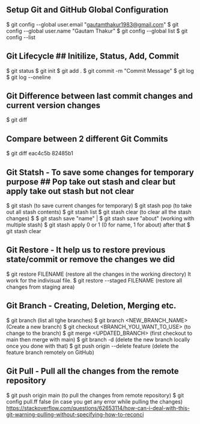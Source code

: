 ## Setup Git and GitHub Global Configuration ##
$ git config --global user.email "gautamthakur1983@gmail.com"
$ git config --global user.name "Gautam Thakur"
$ git config --global list
$ git config --list

## Git Lifecycle ## Initilize, Status, Add, Commit
$ git status
$ git init
$ git add .
$ git commit -m "Commit Message"
$ git log 
$ git log --oneline

## Git Difference between last commit changes and current version changes ##
$ git diff

## Compare between 2 different Git Commits ##
$ git diff eac4c5b 82485b1

## Git Statsh - To save some changes for temporary purpose ## Pop take out stash and clear but apply take out stash but not clear
$ git stash (to save current changes for temporary)
$ git stash pop (to take out all stash contents)
$ git stash list
$ git stash clear (to clear all the stash changes)
$ $ git stash save "name" | $ git stash save "about" (working with multiple stash)
$ git stash apply 0 or 1 (0 for name, 1 for about) after that $ git stash clear

## Git Restore - It help us to restore previous state/commit or remove the changes we did ##
$ git restore FILENAME (restore all the changes in the working directory) It work for the indivisual file.
$ git restore --staged FILENAME (restore all changes from staging area)

## Git Branch - Creating, Deletion, Merging etc. ##
$ git branch (list all tghe branches)
$ git branch <NEW_BRANCH_NAME> (Create a new branch)
$ git checkout <BRANCH_YOU_WANT_TO_USE> (to change to the branch)
$ git merge <UPDATED_BRANCH> (first checkout to main then merge with main)
$ git branch -d <FEATURE> (delete the new branch locally once you done with that)
$ git push origin --delete feature (delete the feature branch remotely on GitHub)

## Git Pull - Pull all the changes from the remote repository ##
$ git push origin main (to pull the changes from remote repository)
$ git config pull.ff false (in case you get any error while pulling the changes) https://stackoverflow.com/questions/62653114/how-can-i-deal-with-this-git-warning-pulling-without-specifying-how-to-reconci







